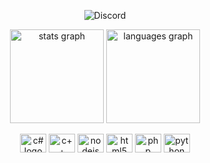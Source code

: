 <p align="center">
  <img src="https://discord.c99.nl/widget/theme-2/902296731838988370.png" alt="Discord">
</p>
  
<div align="center">
  <img src="https://github-readme-stats.vercel.app/api?hide_title=false&hide_rank=false&show_icons=true&include_all_commits=true&count_private=true&disable_animations=false&theme=dark&locale=en&hide_border=true&username=HliasMen" height="150" alt="stats graph"  />
  <img src="https://github-readme-stats.vercel.app/api/top-langs?locale=en&hide_title=false&layout=compact&card_width=320&langs_count=5&theme=dark&hide_border=true&username=HliasMen" height="150" alt="languages graph"  />
</div>

<p align="center">
  <img src="https://cdn.jsdelivr.net/gh/devicons/devicon/icons/csharp/csharp-original.svg" height="30" width="42" alt="c# logo"  />
    <img src="https://imgs.search.brave.com/vJvGuueYvsxWkLM6PMdI-FsO6i4ZSDsE6Nj0MpGZKxI/rs:fit:300:206:1/g:ce/aHR0cHM6Ly9kd2ds/b2dvLmNvbS93cC1j/b250ZW50L3VwbG9h/ZHMvMjAxNy8wOS9D/cGx1c3BsdXNfbG9n/by0zMDB4MjA2LnBu/Zw" height="30" width="42" alt="c++ logo"  />
    <img src="https://cdn.jsdelivr.net/gh/devicons/devicon/icons/nodejs/nodejs-original.svg" height="30" width="42" alt="nodejs logo"  />
  <img src="https://cdn.jsdelivr.net/gh/devicons/devicon/icons/html5/html5-original.svg" height="30" width="42" alt="html5 logo"  />
  <img src="https://cdn.jsdelivr.net/gh/devicons/devicon/icons/php/php-original.svg" height="30" width="42" alt="php logo"  />
  <img src="https://cdn.jsdelivr.net/gh/devicons/devicon/icons/python/python-original.svg" height="30" width="42" alt="python logo"  />
</p>



